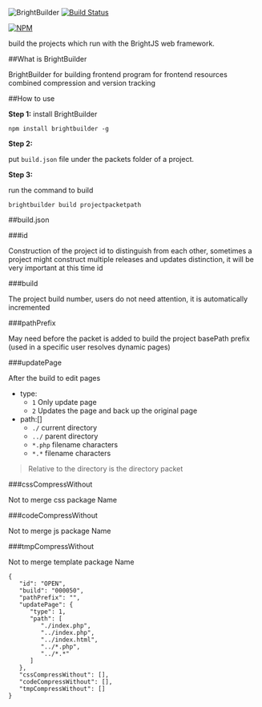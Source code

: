 ![BrightBuilder](https://github.com/hou80houzhu/brightbuilder/raw/master/brightbuilder.png) [![Build Status](https://travis-ci.org/hou80houzhu/brightbuilder.svg?branch=master)](https://travis-ci.org/hou80houzhu/brightbuilder)

[![NPM](https://nodei.co/npm/brightbuilder.png?downloads=true&downloadRank=true&stars=true)](https://nodei.co/npm/brightbuilder/)

build the projects which run with the BrightJS web framework.

##What is BrightBuilder

BrightBuilder for building frontend program for frontend resources combined compression and version tracking

##How to use

**Step 1:**  install BrightBuilder

`npm install brightbuilder -g`

**Step 2:**

put `build.json` file under the packets folder of a project.

**Step 3:**

run the command to build 

`brightbuilder build projectpacketpath`

##build.json

###id

Construction of the project id to distinguish from each other, sometimes a project might construct multiple releases and updates distinction, it will be very important at this time id

###build

The project build number, users do not need attention, it is automatically incremented

###pathPrefix

May need before the packet is added to build the project basePath prefix (used in a specific user resolves dynamic pages)

###updatePage

After the build to edit pages

- type:
  - `1` Only update page
  - `2` Updates the page and back up the original page
- path:[]
  - `./` current directory
  - `../` parent directory
  - `*.php` filename characters
  - `*.*` filename characters

> Relative to the directory is the directory packet

###cssCompressWithout

Not to merge css package Name

###codeCompressWithout

Not to merge js package Name

###tmpCompressWithout

Not to merge template package Name


```
{
   "id": "OPEN",
   "build": "000050",
   "pathPrefix": "",
   "updatePage": {
      "type": 1,
      "path": [
         "./index.php",
         "../index.php",
         "../index.html",
         "../*.php",
         "../*.*"
      ]
   },
   "cssCompressWithout": [],
   "codeCompressWithout": [],
   "tmpCompressWithout": []
}
```
